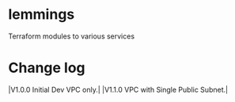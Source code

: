 # lemmings
Terraform modules to various services


# Change log
|V1.0.0 Initial Dev VPC only.|
|V1.1.0 VPC with Single Public Subnet.|